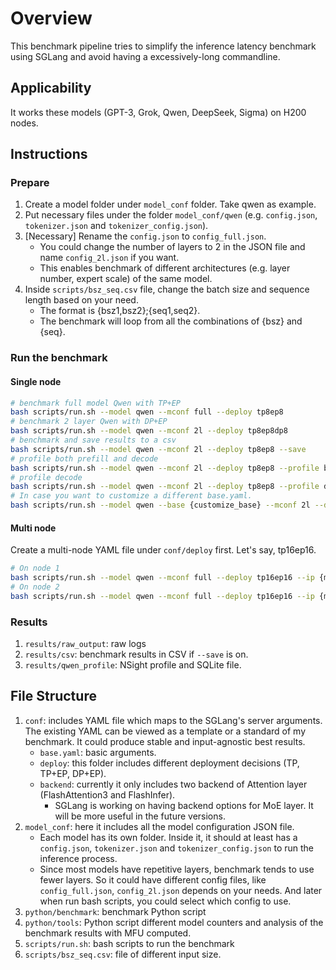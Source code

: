 # Overview
This benchmark pipeline tries to simplify the inference latency benchmark using SGLang and avoid having a excessively-long commandline.
## Applicability
It works these models (GPT-3, Grok, Qwen, DeepSeek, Sigma) on H200 nodes.
## Instructions
### Prepare
1. Create a model folder under `model_conf` folder. Take qwen as example.
2. Put necessary files under the folder `model_conf/qwen` (e.g. `config.json`, `tokenizer.json` and `tokenizer_config.json`).
3. [Necessary] Rename the `config.json` to `config_full.json`.
    * You could change the number of layers to 2 in the JSON file and name `config_2l.json` if you want.
    * This enables benchmark of different architectures (e.g. layer number, expert scale) of the same model.
4. Inside `scripts/bsz_seq.csv` file, change the batch size and sequence length based on your need.
    * The format is {bsz1,bsz2};{seq1,seq2}.
    * The benchmark will loop from all the combinations of {bsz} and {seq}.
### Run the benchmark
#### Single node
```bash
# benchmark full model Qwen with TP+EP
bash scripts/run.sh --model qwen --mconf full --deploy tp8ep8
# benchmark 2 layer Qwen with DP+EP
bash scripts/run.sh --model qwen --mconf 2l --deploy tp8ep8dp8
# benchmark and save results to a csv
bash scripts/run.sh --model qwen --mconf 2l --deploy tp8ep8 --save
# profile both prefill and decode
bash scripts/run.sh --model qwen --mconf 2l --deploy tp8ep8 --profile both
# profile decode
bash scripts/run.sh --model qwen --mconf 2l --deploy tp8ep8 --profile decode
# In case you want to customize a different base.yaml.
bash scripts/run.sh --model qwen --base {customize_base} --mconf 2l --deploy tp8ep8 --profile decode
```
#### Multi node
Create a multi-node YAML file under `conf/deploy` first. Let's say, tp16ep16.
```bash
# On node 1
bash scripts/run.sh --model qwen --mconf full --deploy tp16ep16 --ip {master_ip}
# On node 2
bash scripts/run.sh --model qwen --mconf full --deploy tp16ep16 --ip {master_ip} --rank 1
```
### Results
1. `results/raw_output`: raw logs
2. `results/csv`: benchmark results in CSV if `--save` is on.
3. `results/qwen_profile`: NSight profile and SQLite file.

## File Structure
1. `conf`: includes YAML file which maps to the SGLang's server arguments. The existing YAML can be viewed as a template or a standard of my benchmark. It could produce stable and input-agnostic best results.
    * `base.yaml`: basic arguments.
    * `deploy`: this folder includes different deployment decisions (TP, TP+EP, DP+EP).
    * `backend`: currently it only includes two backend of Attention layer (FlashAttention3 and FlashInfer).
        * SGLang is working on having backend options for MoE layer. It will be more useful in the future versions.
2. `model_conf`: here it includes all the model configuration JSON file.
    * Each model has its own folder. Inside it, it should at least has a `config.json`, `tokenizer.json` and `tokenizer_config.json` to run the inference process.
    * Since most models have repetitive layers, benchmark tends to use fewer layers. So it could have different config files, like `config_full.json`, `config_2l.json` depends on your needs. And later when run bash scripts, you could select which config to use.
3. `python/benchmark`: benchmark Python script
4. `python/tools`: Python script different model counters and analysis of the benchmark results with MFU computed.
5. `scripts/run.sh`: bash scripts to run the benchmark
6. `scripts/bsz_seq.csv`: file of different input size.

